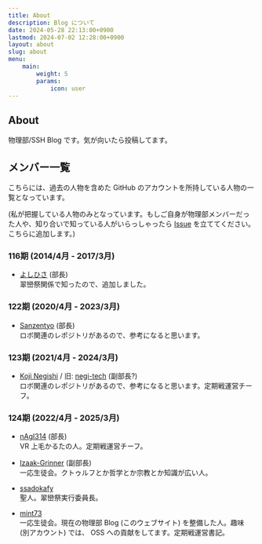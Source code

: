```yaml
---
title: About
description: Blog について
date: 2024-05-28 22:13:00+0900
lastmod: 2024-07-02 12:28:00+0900
layout: about
slug: about
menu:
    main:
        weight: 5
        params: 
            icon: user
---
```


## About
物理部/SSH Blog です。気が向いたら投稿してます。

## メンバー一覧
こちらには、過去の人物を含めた GitHub のアカウントを所持している人物の一覧となっています。

(私が把握している人物のみとなっています。もしご自身が物理部メンバーだった人や、知り合いで知っている人がいらっしゃったら [Issue](https://github.com/takasaki-physics/takasaki-physics.github.io/issues) を立ててください。こちらに追加します。)

### 116期 (2014/4月 - 2017/3月)
- [よしひさ](https://github.com/yosihisa) (部長)  
翠巒祭関係で知ったので、追加しました。

### 122期 (2020/4月 - 2023/3月)
- [Sanzentyo](https://github.com/Sanzentyo) (部長)  
ロボ関連のレポジトリがあるので、参考になると思います。

### 123期 (2021/4月 - 2024/3月)
- [Koji Negishi](https://github.com/koji1027) / 旧: [negi-tech](https://github.com/negi-tech) (副部長?)  
ロボ関連のレポジトリがあるので、参考になると思います。定期戦運営チーフ。

### 124期 (2022/4月 - 2025/3月)
- [nAgI314](https://github.com/nAgI314) (部長)  
VR 上毛かるたの人。定期戦運営チーフ。

- [Izaak-Grinner](https://github.com/Izaak-Grinner) (副部長)  
一応生徒会。クトゥルフとか哲学とか宗教とか知識が広い人。

- [ssadokafy](https://github.com/ssadokafy)  
聖人。翠巒祭実行委員長。

- [mint73](https://github.com/mint73)  
一応生徒会。現在の物理部 Blog (このウェブサイト) を整備した人。趣味 (別アカウント) では、 OSS への貢献をしてます。定期戦運営書記。
